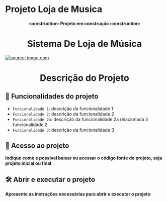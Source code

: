 # Projeto Loja de Musica
<h4 align="center"> 
    :construction:  Projeto em construção  :construction:
</h4>
<h1 align="center"> Sistema De Loja de Música </h1>
<a href="https://imgur.com/dKaOmRU"><img src="https://i.imgur.com/dKaOmRU.png" title="source: imgur.com" /></a>
<h1 align="center"> Descrição do Projeto </h1>

## :hammer: Funcionalidades do projeto

- `Funcionalidade 1`: descrição da funcionalidade 1
- `Funcionalidade 2`: descrição da funcionalidade 2
- `Funcionalidade 2a`: descrição da funcionalidade 2a relacionada à funcionalidade 2
- `Funcionalidade 3`: descrição da funcionalidade 3
## 📁 Acesso ao projeto

**Indique como é possível baixar ou acessar o código fonte do projeto, seja projeto inicial ou final**

## 🛠️ Abrir e executar o projeto

**Apresente as instruções necessárias para abrir e executar o projeto**
